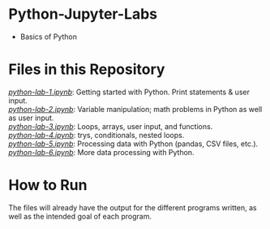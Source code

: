 # Python-Jupyter-Labs
- Basics of Python<br>

# Files in this Repository
*<ins>python-lab-1.ipynb</ins>*: Getting started with Python. Print statements & user input.<br>
*<ins>python-lab-2.ipynb</ins>*: Variable manipulation; math problems in Python as well as user input.<br>
*<ins>python-lab-3.ipynb</ins>*: Loops, arrays, user input, and functions.<br>
*<ins>python-lab-4.ipynb</ins>*: trys, conditionals, nested loops.<br>
*<ins>python-lab-5.ipynb</ins>*: Processing data with Python (pandas, CSV files, etc.).<br>
*<ins>python-lab-6.ipynb</ins>*: More data processing with Python.<br>

# How to Run
The files will already have the output for the different programs written, as well as the intended goal of each program.
